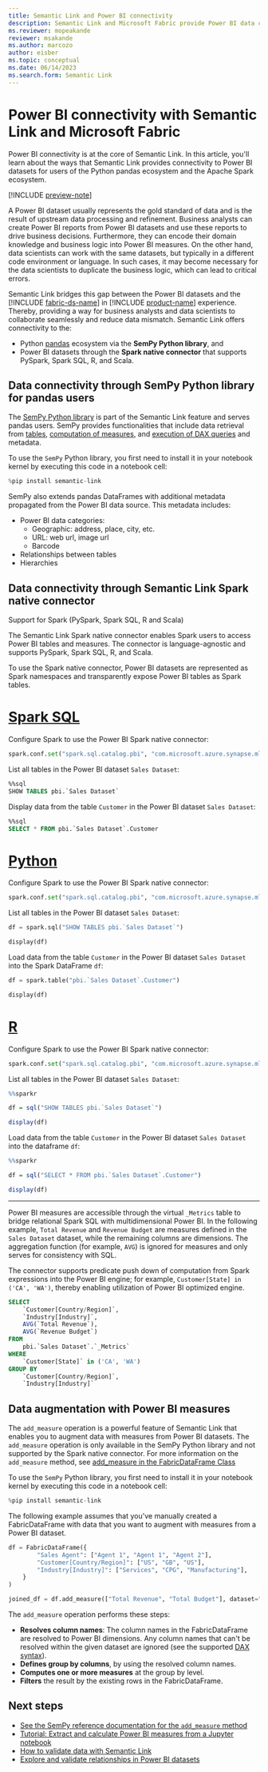 ```yaml
---
title: Semantic Link and Power BI connectivity
description: Semantic Link and Microsoft Fabric provide Power BI data connectivity for pandas and Spark ecosystems.
ms.reviewer: mopeakande
reviewer: msakande
ms.author: marcozo
author: eisber
ms.topic: conceptual
ms.date: 06/14/2023
ms.search.form: Semantic Link
---
```


# Power BI connectivity with Semantic Link and Microsoft Fabric

Power BI connectivity is at the core of Semantic Link.
In this article, you'll learn about the ways that Semantic Link provides connectivity to Power BI datasets for users of the Python pandas ecosystem and the Apache Spark ecosystem.

[!INCLUDE [preview-note](../includes/preview-note.md)]

A Power BI dataset usually represents the gold standard of data and is the result of upstream data processing and refinement.
Business analysts can create Power BI reports from Power BI datasets and use these reports to drive business decisions.
Furthermore, they can encode their domain knowledge and business logic into Power BI measures.
On the other hand, data scientists can work with the same datasets, but typically in a different code environment or language.
In such cases, it may become necessary for the data scientists to duplicate the business logic, which can lead to critical errors.

Semantic Link bridges this gap between the Power BI datasets and the [!INCLUDE [fabric-ds-name](includes/fabric-ds-name.md)] in [!INCLUDE [product-name](../includes/product-name.md)] experience.
Thereby, providing a way for business analysts and data scientists to collaborate seamlessly and reduce data mismatch. Semantic Link offers connectivity to the:

- Python [pandas](https://pandas.pydata.org/) ecosystem via the **SemPy Python library**, and
- Power BI datasets through the **Spark native connector** that supports PySpark, Spark SQL, R, and Scala.

## Data connectivity through SemPy Python library for pandas users

The [SemPy Python library](/python/api/semantic-link/overview-semantic-link) is part of the Semantic Link feature and serves pandas users.
SemPy provides functionalities that include data retrieval from [tables](/python/api/semantic-link-sempy/sempy.fabric#sempy-fabric-read-table), [computation of measures](/python/api/semantic-link-sempy/sempy.fabric#sempy-fabric-evaluate-measure), and [execution of DAX queries](/python/api/semantic-link-sempy/sempy.fabric#sempy-fabric-evaluate-dax) and metadata.

To use the `SemPy` Python library, you first need to install it in your notebook kernel by executing this code in a notebook cell:

```python
%pip install semantic-link
```

SemPy also extends pandas DataFrames with additional metadata propagated from the Power BI data source.
This metadata includes:
- Power BI data categories:
  - Geographic: address, place, city, etc.
  - URL: web url, image url
  - Barcode
- Relationships between tables
- Hierarchies

## Data connectivity through Semantic Link Spark native connector

Support for Spark (PySpark, Spark SQL, R and Scala)

The Semantic Link Spark native connector enables Spark users to access Power BI tables and measures.
The connector is language-agnostic and supports PySpark, Spark SQL, R, and Scala.

To use the Spark native connector, Power BI datasets are represented as Spark namespaces and transparently expose Power BI tables as Spark tables.

# [Spark SQL](#tab/sql)

Configure Spark to use the Power BI Spark native connector:

```Python
spark.conf.set("spark.sql.catalog.pbi", "com.microsoft.azure.synapse.ml.powerbi.PowerBICatalog")
```

List all tables in the Power BI dataset `Sales Dataset`:

```sql
%%sql
SHOW TABLES pbi.`Sales Dataset`
```

Display data from the table `Customer` in the Power BI dataset `Sales Dataset`:

```sql
%%sql
SELECT * FROM pbi.`Sales Dataset`.Customer
```

# [Python](#tab/python)

Configure Spark to use the Power BI Spark native connector:

```Python
spark.conf.set("spark.sql.catalog.pbi", "com.microsoft.azure.synapse.ml.powerbi.PowerBICatalog")
```

List all tables in the Power BI dataset `Sales Dataset`:

```python
df = spark.sql("SHOW TABLES pbi.`Sales Dataset`")

display(df)
```

Load data from the table `Customer` in the Power BI dataset `Sales Dataset` into the Spark DataFrame `df`:

```python
df = spark.table("pbi.`Sales Dataset`.Customer")

display(df)
```

# [R](#tab/r)

Configure Spark to use the Power BI Spark native connector:

```Python
spark.conf.set("spark.sql.catalog.pbi", "com.microsoft.azure.synapse.ml.powerbi.PowerBICatalog")
```

List all tables in the Power BI dataset `Sales Dataset`:

```R
%%sparkr

df = sql("SHOW TABLES pbi.`Sales Dataset`")

display(df)
```

Load data from the table `Customer` in the Power BI dataset `Sales Dataset` into the dataframe `df`:

```R
%%sparkr

df = sql("SELECT * FROM pbi.`Sales Dataset`.Customer")

display(df)
```

---

Power BI measures are accessible through the virtual `_Metrics` table to bridge relational Spark SQL with multidimensional Power BI.
In the following example, `Total Revenue` and `Revenue Budget` are measures defined in the `Sales Dataset` dataset, while the remaining columns are dimensions.
The aggregation function (for example, `AVG`) is ignored for measures and only serves for consistency with SQL.

The connector supports predicate push down of computation from Spark expressions into the Power BI engine; for example, `Customer[State] in ('CA', 'WA')`, thereby enabling utilization of Power BI optimized engine.

```sql
SELECT
    `Customer[Country/Region]`,
    `Industry[Industry]`,
    AVG(`Total Revenue`),
    AVG(`Revenue Budget`)
FROM
    pbi.`Sales Dataset`.`_Metrics`
WHERE
    `Customer[State]` in ('CA', 'WA')
GROUP BY
    `Customer[Country/Region]`,
    `Industry[Industry]`
```

## Data augmentation with Power BI measures

The `add_measure` operation is a powerful feature of Semantic Link that enables you to augment data with measures from Power BI datasets.
The `add_measure` operation is only available in the SemPy Python library and not supported by the Spark native connector. For more information on the `add_measure` method, see [add_measure in the FabricDataFrame Class](/python/api/semantic-link-sempy/sempy.fabric.fabricdataframe)

To use the `SemPy` Python library, you first need to install it in your notebook kernel by executing this code in a notebook cell:

```python
%pip install semantic-link
```

The following example assumes that you've manually created a FabricDataFrame with data that you want to augment with measures from a Power BI dataset.

```python
df = FabricDataFrame({
        "Sales Agent": ["Agent 1", "Agent 1", "Agent 2"],
        "Customer[Country/Region]": ["US", "GB", "US"],
        "Industry[Industry]": ["Services", "CPG", "Manufacturing"],
    }
)

joined_df = df.add_measure(["Total Revenue", "Total Budget"], dataset="Sales Dataset")
```

The `add_measure` operation performs these steps:

- **Resolves column names**: The column names in the FabricDataFrame are resolved to Power BI dimensions. Any column names that can't be resolved within the given dataset are ignored (see the supported [DAX syntax](/dax/dax-syntax-reference)).
- **Defines group by columns**, by using the resolved column names.
- **Computes one or more measures** at the group by level.
- **Filters** the result by the existing rows in the FabricDataFrame.

## Next steps

- [See the SemPy reference documentation for the `add_measure` method](/python/api/semantic-link-sempy/sempy.fabric.fabricdataframe#sempy-fabric-fabricdataframe-add-measure)
- [Tutorial: Extract and calculate Power BI measures from a Jupyter notebook](tutorial-power-bi-measures.md)
- [How to validate data with Semantic Link](semantic-link-validate-data.md)
- [Explore and validate relationships in Power BI datasets](semantic-link-validate-relationship.md)